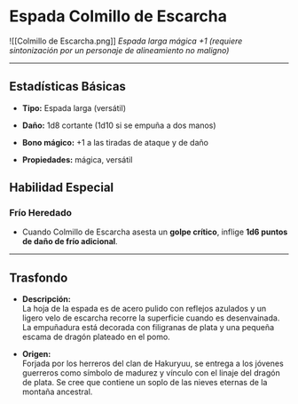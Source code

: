 # **Espada Colmillo de Escarcha**

![[Colmillo de Escarcha.png]]
_Espada larga mágica +1 (requiere sintonización por un personaje de alineamiento no maligno)_

---

## Estadísticas Básicas

- **Tipo:** Espada larga (versátil)
    
- **Daño:** 1d8 cortante (1d10 si se empuña a dos manos)
    
- **Bono mágico:** +1 a las tiradas de ataque y de daño
    
- **Propiedades:** mágica, versátil

## Habilidad Especial

### Frío Heredado

- Cuando Colmillo de Escarcha asesta un **golpe crítico**, inflige **1d6 puntos de daño de frío adicional**.

---
## Trasfondo

- **Descripción:**  
    La hoja de la espada es de acero pulido con reflejos azulados y un ligero velo de escarcha recorre la superficie cuando es desenvainada. La empuñadura está decorada con filigranas de plata y una pequeña escama de dragón plateado en el pomo.
    
- **Origen:**  
    Forjada por los herreros del clan de Hakuryuu, se entrega a los jóvenes guerreros como símbolo de madurez y vínculo con el linaje del dragón de plata. Se cree que contiene un soplo de las nieves eternas de la montaña ancestral.